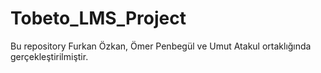 # Tobeto_LMS_Project
Bu repository Furkan Özkan, Ömer Penbegül ve Umut Atakul ortaklığında gerçekleştirilmiştir.
